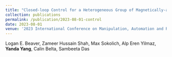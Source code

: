 ```yaml
---
title: "Closed-loop Control for a Heterogeneous Group of Magnetically-actuated Microrobots"
collection: publications
permalink: /publication/2023-08-01-control
date: 2023-08-01
venue: '2023 International Conference on Manipulation, Automation and Robotics at Small Scales (MARSS)'
---
```

Logan E. Beaver, Zameer Hussain Shah, Max Sokolich, Alp Eren Yilmaz, **Yanda Yang**, Calin Belta, Sambeeta Das

